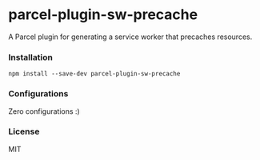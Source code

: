 # parcel-plugin-sw-precache

A Parcel plugin for generating a service worker that precaches resources.

### Installation

`npm install --save-dev parcel-plugin-sw-precache`

### Configurations

Zero configurations :)

### License

MIT
